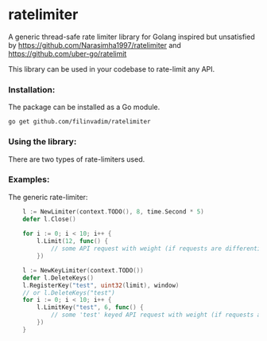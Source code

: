 # ratelimiter

A generic thread-safe rate limiter library for Golang inspired but unsatisfied by https://github.com/Narasimha1997/ratelimiter and https://github.com/uber-go/ratelimit

This library can be used in your codebase to rate-limit any API. 

### Installation:
The package can be installed as a Go module.

```
go get github.com/filinvadim/ratelimiter
```

### Using the library:
There are two types of rate-limiters used.

### Examples: 
The generic rate-limiter:

```go
    l := NewLimiter(context.TODO(), 8, time.Second * 5)
    defer l.Close()
	
    for i := 0; i < 10; i++ {
        l.Limit(12, func() {
            // some API request with weight (if requests are differentiated)
        })
```

```go
    l := NewKeyLimiter(context.TODO())
    defer l.DeleteKeys() 
    l.RegisterKey("test", uint32(limit), window)
    // or l.DeleteKeys("test")
    for i := 0; i < 10; i++ {
        l.LimitKey("test", 6, func() {
            // some 'test' keyed API request with weight (if requests are differentiated)
        })
    }
```